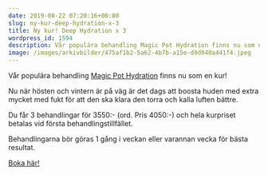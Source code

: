 ```yaml
---
date: 2019-08-22 07:20:16+00:00
slug: ny-kur-deep-hydration-x-3
title: Ny kur! Deep Hydration x 3
wordpress_id: 1594
description: Vår populära behandling Magic Pot Hydration finns nu som en kur!
image: /images/arkivbilder/475af1b2-5a62-4b7b-a15e-d9d940a441f4.jpeg
---
```


Vår populära behandling [Magic Pot Hydration](http://pipershudvard.com/ansiktsbehandlingar-magic-pot/) finns nu som en kur!

Nu när hösten och vintern är på väg är det dags att boosta huden med extra mycket med fukt för att den ska klara den torra och kalla luften bättre.

Du får 3 behandlingar för 3550:- (ord. Pris 4050:-) och hela kurpriset betalas vid första behandlingstillfället.

Behandlingarna bör göras 1 gång i veckan eller varannan vecka för bästa resultat.

[Boka här! ](http://pipershudvard.com/kontakta-oss/)






